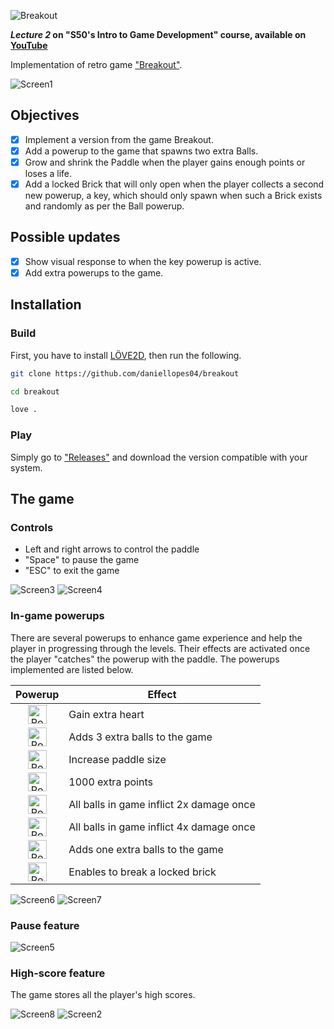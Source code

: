 ![Breakout](https://github.com/daniellopes04/breakout/blob/main/graphics/breakout-text1.png)

***Lecture 2* on "S50's Intro to Game Development" course, available on [YouTube](https://www.youtube.com/playlist?list=PLWKjhJtqVAbluXJKKbCIb4xd7fcRkpzoz)**
 
Implementation of retro game ["Breakout"](https://en.wikipedia.org/wiki/Breakout_(video_game)).

![Screen1](https://github.com/daniellopes04/breakout/blob/main/graphics/print1.png)

## Objectives

- [x] Implement a version from the game Breakout.
- [x] Add a powerup to the game that spawns two extra Balls.
- [x] Grow and shrink the Paddle when the player gains enough points or loses a life.
- [x] Add a locked Brick that will only open when the player collects a second new powerup, a key, which should only spawn when such a Brick exists and randomly as per the Ball powerup.

## Possible updates

- [x] Show visual response to when the key powerup is active.
- [x] Add extra powerups to the game.

## Installation

### Build

First, you have to install [LÖVE2D](https://love2d.org/), then run the following.

```bash
git clone https://github.com/daniellopes04/breakout
```
```bash
cd breakout
```
```bash
love .
```

### Play

Simply go to ["Releases"](https://github.com/daniellopes04/breakout/releases) and download the version compatible with your system.

## The game

### Controls

* Left and right arrows to control the paddle
* "Space" to pause the game
* "ESC" to exit the game

![Screen3](https://github.com/daniellopes04/breakout/blob/main/graphics/print3.png)
![Screen4](https://github.com/daniellopes04/breakout/blob/main/graphics/print4.png)

### In-game powerups 

There are several powerups to enhance game experience and help the player in progressing through the levels. Their effects are activated once the player "catches" the powerup with the paddle. The powerups implemented are listed below.

| Powerup                                                      | Effect                                  |
|:------------------------------------------------------------:|-----------------------------------------|
| <img src="graphics/powerup1.png" alt="PowerUp1" width="30"/> | Gain extra heart                        |
| <img src="graphics/powerup2.png" alt="PowerUp2" width="30"/> | Adds 3 extra balls to the game          |
| <img src="graphics/powerup3.png" alt="PowerUp3" width="30"/> | Increase paddle size                    |
| <img src="graphics/powerup4.png" alt="PowerUp4" width="30"/> | 1000 extra points                       |
| <img src="graphics/powerup5.png" alt="PowerUp5" width="30"/> | All balls in game inflict 2x damage once|
| <img src="graphics/powerup6.png" alt="PowerUp6" width="30"/> | All balls in game inflict 4x damage once|
| <img src="graphics/powerup7.png" alt="PowerUp7" width="30"/> | Adds one extra balls to the game        |
| <img src="graphics/powerup8.png" alt="PowerUp8" width="30"/> | Enables to break a locked brick         |

![Screen6](https://github.com/daniellopes04/breakout/blob/main/graphics/print6.png)
![Screen7](https://github.com/daniellopes04/breakout/blob/main/graphics/print7.png)

### Pause feature

![Screen5](https://github.com/daniellopes04/breakout/blob/main/graphics/print5.png)

### High-score feature

The game stores all the player's high scores.

![Screen8](https://github.com/daniellopes04/breakout/blob/main/graphics/print8.png)
![Screen2](https://github.com/daniellopes04/breakout/blob/main/graphics/print2.png)
